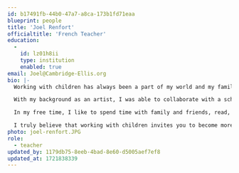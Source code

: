 ```yaml
---
id: b17491fb-44b0-47a7-a8ca-173b1fd71eaa
blueprint: people
title: 'Joel Renfort'
officialtitle: 'French Teacher'
education:
  -
    id: lz01h8ii
    type: institution
    enabled: true
email: Joel@Cambridge-Ellis.org
bio: |-
  Working with children has always been a part of my world and my family experience. As a budding artist, I worked with my family to enrich the classrooms of the students in their care, as my parents were educators as well. I continued in this domain, basing my Master's thesis on Language Development and Usage at the preschool level before returning to work in school leadership and pedagogy for 16 years in the preschool setting.

  With my background as an artist, I was able to collaborate with a school to prepare and host art and science expositions, drawing competitions, and to develop and decorate play and learning spaces for the benefit of the children.

  In my free time, I like to spend time with family and friends, read, create art, write poetry, visit museums, play chess, and learn about other cultures.

  I truly believe that working with children invites you to become more aware, motivated, energetic, creative, and innovative. The exchanges with children, colleagues, families, and caregivers contribute to an atmosphere focused on giving. As I wrote in one of my poems, "there is no better business than giving."
photo: joel-renfort.JPG
role:
  - teacher
updated_by: 1179db75-8eeb-4bad-8e60-d5005aef7ef8
updated_at: 1721838339
---
```

